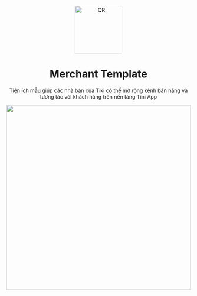 <div align="center">
  <img src="" width="128" alt="QR" />
   <h1>Merchant Template</h1>
   <p>Tiện ích mẫu giúp các nhà bán của Tiki có thể mở rộng kênh bán hàng và tương tác với khách hàng trên nền tảng Tini App</p>
  <img src="" height="500" />
</div>